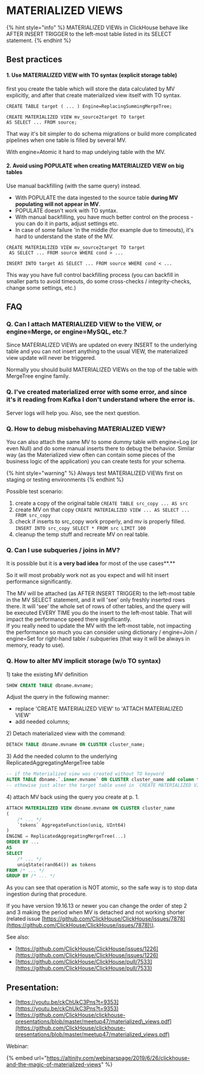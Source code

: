 # MATERIALIZED VIEWS

{% hint style="info" %}
MATERIALIZED VIEWs in ClickHouse behave like AFTER INSERT TRIGGER to the left-most table listed in its SELECT statement.
{% endhint %}

## **B**est practices

#### **1. Use MATERIALIZED VIEW with TO syntax \(explicit storage table\)**

 first you create the table which will store the data calculated by MV explicitly, and after that create materialized view itself with TO syntax.

```text
CREATE TABLE target ( ... ) Engine=ReplacingSummingMergeTree;

CREATE MATERIALIZED VIEW mv_source2target TO target
AS SELECT ... FROM source;
```

That way it's bit simpler to do schema migrations or build more complicated pipelines when one table is filled by several MV.

With engine=Atomic it hard to map undelying table with the MV. 

#### **2. Avoid using POPULATE when creating MATERIALIZED VIEW on big tables**

Use manual backfilling \(with the same query\) instead.

* With POPULATE the data ingested to the source table **during MV populating will not appear in MV**.
* POPULATE doesn't work with TO syntax. 
* With manual backfilling, you have much better control on the process - you can do it in parts, adjust settings etc.
* In case of some failure 'in the middle \(for example due to timeouts\), it's hard to understand the state of the MV.

```text
CREATE MATERIALIZED VIEW mv_source2target TO target
 AS SELECT ... FROM source WHERE cond > ...

INSERT INTO target AS SELECT ... FROM source WHERE cond < ...
```

This way you have full control backfilling process \(you can backfill in smaller parts to avoid timeouts, do some cross-checks / integrity-checks, change some settings, etc.\)

## FAQ

### Q. Can I attach MATERIALIZED VIEW to the VIEW, or engine=Merge, or engine=MySQL, etc.?

Since MATERIALIZED VIEWs are updated on every INSERT to the underlying table and you can not insert anything to the usual VIEW, the materialized view update will never be triggered.

Normally you should build MATERIALIZED VIEWs on the top of the table with MergeTree engine family. 

### Q. I've created materialized error with some error, and since it's it reading from Kafka I don't understand where the error is. 

Server logs will help you. Also, see the next question.

### **Q. How to debug misbehaving MATERIALIZED VIEW?**

You can also attach the same MV to some dummy table with engine=Log \(or even Null\) and do some manual inserts there to debug the behavior. Similar way \(as the Materialized view often can contain some pieces of the business logic of the application\) you can create tests for your schema.

{% hint style="warning" %}
Always test MATERIALIZED VIEWs first on staging or testing environments
{% endhint %}

Possible test  scenario:

1. create a copy of the original table `CREATE TABLE src_copy ... AS src`
2. create MV on that copy `CREATE MATERIALIZED VIEW ... AS SELECT ... FROM src_copy`
3. check if inserts to src\_copy work properly, and mv is properly filled.   `INSERT INTO src_copy SELECT * FROM src LIMIT 100`
4. cleanup the temp stuff and recreate MV on real table.

### Q. Can I use subqueries / joins in MV?

It is possible but it is **a very bad idea** for most of the use cases**.**

So it will most probably work not as you expect and will hit insert performance significantly.

The MV will be attached \(as AFTER INSERT TRIGGER\) to the left-most table in the MV SELECT statement, and it will 'see' only freshly inserted rows there. It will 'see' the whole set of rows of other tables, and the query will be executed EVERY TIME you do the insert to the left-most table. That will impact the performance speed there significantly.   
If you really need to update the MV with the left-most table, not impacting the performance so much you can consider using dictionary / engine=Join / engine=Set for right-hand table / subqueries \(that way it will be always in memory, ready to use\).

### Q. How to alter MV implicit storage \(w/o TO syntax\)

1\) take the existing MV definition

```sql
SHOW CREATE TABLE dbname.mvname;
```

Adjust the query in the following manner:

* replace 'CREATE MATERIALIZED VIEW' to 'ATTACH MATERIALIZED VIEW'
* add needed columns;

2\) Detach materialized view with the command:

```sql
DETACH TABLE dbname.mvname ON CLUSTER cluster_name;
```

3\) Add the needed column to the underlying ReplicatedAggregatingMergeTree table

```sql
-- if the Materialized view was created without TO keyword
ALTER TABLE dbname.`.inner.mvname` ON CLUSTER cluster_name add column tokens AggregateFunction(uniq, UInt64); 
-- othewise just alter the target table used in `CREATE MATERIALIZED VIEW ...`  `TO ...` clause
```

4\) attach MV back using the query you create at p. 1.

```sql
ATTACH MATERIALIZED VIEW dbname.mvname ON CLUSTER cluster_name
(
    /* ... */
    `tokens` AggregateFunction(uniq, UInt64)
)
ENGINE = ReplicatedAggregatingMergeTree(...)
ORDER BY ...
AS
SELECT 
    /* ... */ 
    uniqState(rand64()) as tokens
FROM /* ... */
GROUP BY /* ... */
```

As you can see that operation is NOT atomic, so the safe way is to stop data ingestion during that procedure.

If you have version 19.16.13 or newer you can change the order of step 2 and 3 making the period when MV is detached and not working shorter \(related issue [https://github.com/ClickHouse/ClickHouse/issues/7878](https://github.com/ClickHouse/ClickHouse/issues/7878)\).

See also:

* [https://github.com/ClickHouse/ClickHouse/issues/1226](https://github.com/ClickHouse/ClickHouse/issues/1226)
* [https://github.com/ClickHouse/ClickHouse/pull/7533](https://github.com/ClickHouse/ClickHouse/pull/7533)

## Presentation:

* [https://youtu.be/ckChUkC3Pns?t=9353](https://youtu.be/ckChUkC3Pns?t=9353)
* [https://github.com/ClickHouse/clickhouse-presentations/blob/master/meetup47/materialized\_views.pdf](https://github.com/ClickHouse/clickhouse-presentations/blob/master/meetup47/materialized_views.pdf)

Webinar:

{% embed url="https://altinity.com/webinarspage/2019/6/26/clickhouse-and-the-magic-of-materialized-views" %}



